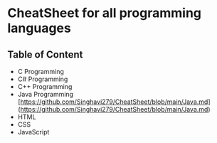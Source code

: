 # CheatSheet for all programming languages

## Table of Content

- C Programming
- C# Programming
- C++ Programming
- Java Programming [https://github.com/Singhavi279/CheatSheet/blob/main/Java.md] (https://github.com/Singhavi279/CheatSheet/blob/main/Java.md)
- HTML
- CSS
- JavaScript
